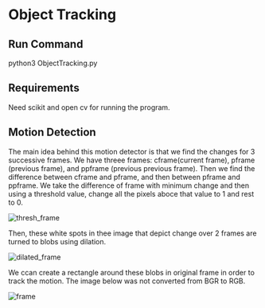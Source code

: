 # Object Tracking

## Run Command
python3 ObjectTracking.py

## Requirements
Need scikit and open cv for running the program.

## Motion Detection
The main idea behind this motion detector is that we find the changes for 3 successive frames. We have threee frames: cframe(current frame), pframe (previous frame), and ppframe (previous previous frame). Then we find the difference between cframe and pframe, and then between pframe and ppframe. We take the difference of frame with minimum change and then using a threshold value, change all the pixels aboce that value to 1 and rest to 0.

![thresh_frame](https://user-images.githubusercontent.com/60827845/163307836-22096f37-dfdf-4aa9-ba53-04412ca3a233.jpeg)

Then, these white spots in thee image that depict change over 2 frames are turned to blobs using dilation.

![dilated_frame](https://user-images.githubusercontent.com/60827845/163307860-f8f5f576-a46a-4e75-b102-5266f77229aa.jpeg)

We ccan create a rectangle around these blobs in original frame in order to track the motion. The image below was not converted from BGR to RGB.

![frame](https://user-images.githubusercontent.com/60827845/163308268-fa9545b8-bc8b-405e-85a0-36b50f2a2ff9.jpeg)
